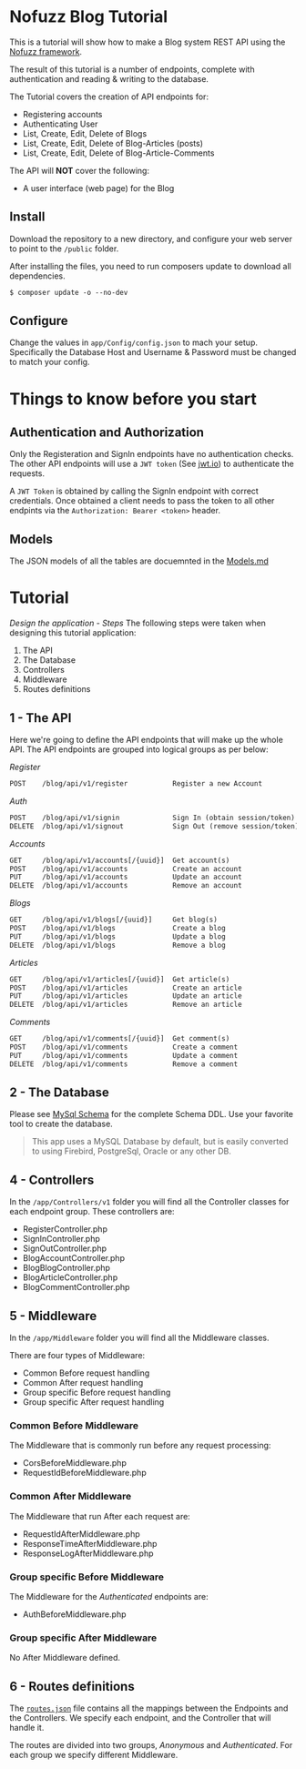 # Nofuzz Blog Tutorial
This is a tutorial will show how to make a Blog system REST API using the [Nofuzz framework](https://github.com/Celarius/nofuzz-framework).

The result of this tutorial is a number of endpoints, complete with authentication and reading & writing to the database.

The Tutorial covers the creation of API endpoints for:
- Registering accounts
- Authenticating User
- List, Create, Edit, Delete of Blogs
- List, Create, Edit, Delete of Blog-Articles (posts)
- List, Create, Edit, Delete of Blog-Article-Comments

The API will __NOT__ cover the following:
- A user interface (web page) for the Blog

## Install
Download the repository to a new directory, and configure your web server to point to the `/public` folder.

After installing the files, you need to run composers update to download all dependencies.
```txt
$ composer update -o --no-dev
```

## Configure
Change the values in `app/Config/config.json` to mach your setup. Specifically the Database Host and Username & Password must be changed to match your config.


# Things to know before you start

## Authentication and Authorization
Only the Registeration and SignIn endpoints have no authentication checks. The other API endpoints will use a `JWT token` (See [jwt.io](https://jwt.io)) to authenticate the requests.

A `JWT Token` is obtained by calling the SignIn endpoint with correct credentials. Once obtained a client needs to pass the token to all other endpints via the `Authorization: Bearer <token>` header.

## Models
The JSON models of all the tables are docuemnted in the [Models.md](doc/models.md)


# Tutorial
*Design the application - Steps*
The following steps were taken when designing this tutorial application:

1. The API
2. The Database
3. Controllers
4. Middleware
5. Routes definitions


## 1 - The API
Here we're going to define the API endpoints that will make up the whole API. The API endpoints are grouped into logical groups as per below:

*Register*
```txt
POST    /blog/api/v1/register           Register a new Account
```
*Auth*
```txt
POST    /blog/api/v1/signin             Sign In (obtain session/token)
DELETE  /blog/api/v1/signout            Sign Out (remove session/token)
```
*Accounts*
```txt
GET     /blog/api/v1/accounts[/{uuid}]  Get account(s) 
POST    /blog/api/v1/accounts           Create an account
PUT     /blog/api/v1/accounts           Update an account
DELETE  /blog/api/v1/accounts           Remove an account
```
*Blogs*
```txt
GET     /blog/api/v1/blogs[/{uuid}]     Get blog(s)
POST    /blog/api/v1/blogs              Create a blog
PUT     /blog/api/v1/blogs              Update a blog
DELETE  /blog/api/v1/blogs              Remove a blog
```
*Articles*
```txt
GET     /blog/api/v1/articles[/{uuid}]  Get article(s)
POST    /blog/api/v1/articles           Create an article
PUT     /blog/api/v1/articles           Update an article
DELETE  /blog/api/v1/articles           Remove an article
```
*Comments*
```txt
GET     /blog/api/v1/comments[/{uuid}]  Get comment(s)
POST    /blog/api/v1/comments           Create a comment
PUT     /blog/api/v1/comments           Update a comment
DELETE  /blog/api/v1/comments           Remove a comment
```


## 2 - The Database
Please see [MySql Schema](doc/schema.mysql.sql) for the complete Schema DDL. Use your favorite tool to create the database.

> This app uses a MySQL Database by default, but is easily converted to using Firebird, PostgreSql, Oracle or any other DB.

## 4 - Controllers
In the `/app/Controllers/v1` folder you will find all the Controller classes for each endpoint group. These controllers are:
- RegisterController.php
- SignInController.php
- SignOutController.php
- BlogAccountController.php
- BlogBlogController.php
- BlogArticleController.php
- BlogCommentController.php

## 5 - Middleware
In the `/app/Middleware` folder you will find all the Middleware classes. 

There are four types of Middleware:
- Common Before request handling
- Common After request handling
- Group specific Before request handling
- Group specific After request handling

### Common Before Middleware
The Middleware that is commonly run before any request processing:
- CorsBeforeMiddleware.php
- RequestIdBeforeMiddleware.php

### Common After Middleware
The Middleware that run After each request are:
- RequestIdAfterMiddleware.php
- ResponseTimeAfterMiddleware.php
- ResponseLogAfterMiddleware.php

### Group specific Before Middleware
The Middleware for the *Authenticated* endpoints are:
- AuthBeforeMiddleware.php

### Group specific After Middleware
No After Middleware defined.

## 6 - Routes definitions
The [`routes.json`](app/Config/routes.json) file contains all the mappings between the Endpoints and the Controllers. We specify each endpoint, and the Controller that will handle it.

The routes are divided into two groups, *Anonymous* and *Authenticated*. For each group we specify different Middleware.
